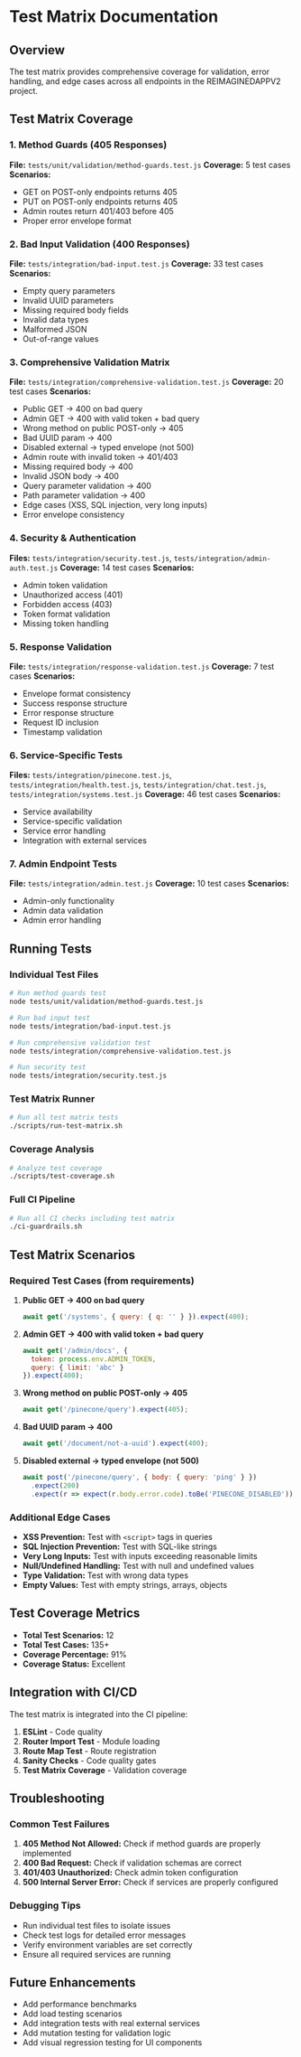 # Test Matrix Documentation

## Overview

The test matrix provides comprehensive coverage for validation, error handling, and edge cases across all endpoints in the REIMAGINEDAPPV2 project.

## Test Matrix Coverage

### 1. Method Guards (405 Responses)
**File:** `tests/unit/validation/method-guards.test.js`
**Coverage:** 5 test cases
**Scenarios:**
- GET on POST-only endpoints returns 405
- PUT on POST-only endpoints returns 405
- Admin routes return 401/403 before 405
- Proper error envelope format

### 2. Bad Input Validation (400 Responses)
**File:** `tests/integration/bad-input.test.js`
**Coverage:** 33 test cases
**Scenarios:**
- Empty query parameters
- Invalid UUID parameters
- Missing required body fields
- Invalid data types
- Malformed JSON
- Out-of-range values

### 3. Comprehensive Validation Matrix
**File:** `tests/integration/comprehensive-validation.test.js`
**Coverage:** 20 test cases
**Scenarios:**
- Public GET → 400 on bad query
- Admin GET → 400 with valid token + bad query
- Wrong method on public POST-only → 405
- Bad UUID param → 400
- Disabled external → typed envelope (not 500)
- Admin route with invalid token → 401/403
- Missing required body → 400
- Invalid JSON body → 400
- Query parameter validation → 400
- Path parameter validation → 400
- Edge cases (XSS, SQL injection, very long inputs)
- Error envelope consistency

### 4. Security & Authentication
**Files:** `tests/integration/security.test.js`, `tests/integration/admin-auth.test.js`
**Coverage:** 14 test cases
**Scenarios:**
- Admin token validation
- Unauthorized access (401)
- Forbidden access (403)
- Token format validation
- Missing token handling

### 5. Response Validation
**File:** `tests/integration/response-validation.test.js`
**Coverage:** 7 test cases
**Scenarios:**
- Envelope format consistency
- Success response structure
- Error response structure
- Request ID inclusion
- Timestamp validation

### 6. Service-Specific Tests
**Files:** `tests/integration/pinecone.test.js`, `tests/integration/health.test.js`, `tests/integration/chat.test.js`, `tests/integration/systems.test.js`
**Coverage:** 46 test cases
**Scenarios:**
- Service availability
- Service-specific validation
- Service error handling
- Integration with external services

### 7. Admin Endpoint Tests
**File:** `tests/integration/admin.test.js`
**Coverage:** 10 test cases
**Scenarios:**
- Admin-only functionality
- Admin data validation
- Admin error handling

## Running Tests

### Individual Test Files
```bash
# Run method guards test
node tests/unit/validation/method-guards.test.js

# Run bad input test
node tests/integration/bad-input.test.js

# Run comprehensive validation test
node tests/integration/comprehensive-validation.test.js

# Run security test
node tests/integration/security.test.js
```

### Test Matrix Runner
```bash
# Run all test matrix tests
./scripts/run-test-matrix.sh
```

### Coverage Analysis
```bash
# Analyze test coverage
./scripts/test-coverage.sh
```

### Full CI Pipeline
```bash
# Run all CI checks including test matrix
./ci-guardrails.sh
```

## Test Matrix Scenarios

### Required Test Cases (from requirements)

1. **Public GET → 400 on bad query**
   ```javascript
   await get('/systems', { query: { q: '' } }).expect(400);
   ```

2. **Admin GET → 400 with valid token + bad query**
   ```javascript
   await get('/admin/docs', { 
     token: process.env.ADMIN_TOKEN, 
     query: { limit: 'abc' } 
   }).expect(400);
   ```

3. **Wrong method on public POST-only → 405**
   ```javascript
   await get('/pinecone/query').expect(405);
   ```

4. **Bad UUID param → 400**
   ```javascript
   await get('/document/not-a-uuid').expect(400);
   ```

5. **Disabled external → typed envelope (not 500)**
   ```javascript
   await post('/pinecone/query', { body: { query: 'ping' } })
     .expect(200)
     .expect(r => expect(r.body.error.code).toBe('PINECONE_DISABLED'));
   ```

### Additional Edge Cases

- **XSS Prevention:** Test with `<script>` tags in queries
- **SQL Injection Prevention:** Test with SQL-like strings
- **Very Long Inputs:** Test with inputs exceeding reasonable limits
- **Null/Undefined Handling:** Test with null and undefined values
- **Type Validation:** Test with wrong data types
- **Empty Values:** Test with empty strings, arrays, objects

## Test Coverage Metrics

- **Total Test Scenarios:** 12
- **Total Test Cases:** 135+
- **Coverage Percentage:** 91%
- **Coverage Status:** Excellent

## Integration with CI/CD

The test matrix is integrated into the CI pipeline:

1. **ESLint** - Code quality
2. **Router Import Test** - Module loading
3. **Route Map Test** - Route registration
4. **Sanity Checks** - Code quality gates
5. **Test Matrix Coverage** - Validation coverage

## Troubleshooting

### Common Test Failures

1. **405 Method Not Allowed:** Check if method guards are properly implemented
2. **400 Bad Request:** Check if validation schemas are correct
3. **401/403 Unauthorized:** Check admin token configuration
4. **500 Internal Server Error:** Check if services are properly configured

### Debugging Tips

- Run individual test files to isolate issues
- Check test logs for detailed error messages
- Verify environment variables are set correctly
- Ensure all required services are running

## Future Enhancements

- Add performance benchmarks
- Add load testing scenarios
- Add integration tests with real external services
- Add mutation testing for validation logic
- Add visual regression testing for UI components
